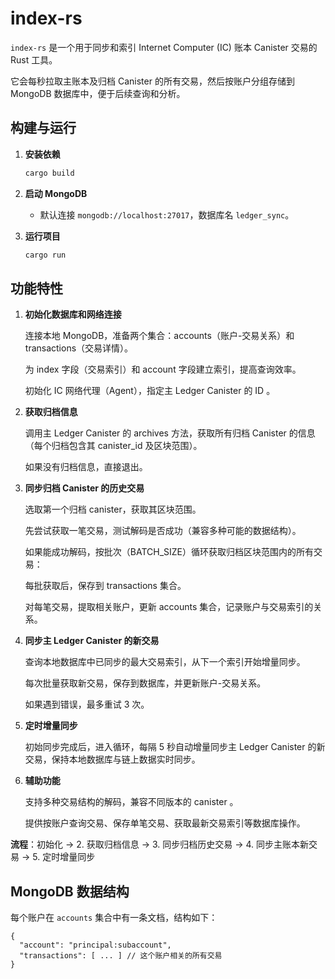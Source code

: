 # index-rs

`index-rs` 是一个用于同步和索引 Internet Computer (IC) 账本 Canister 交易的 Rust 工具。

它会每秒拉取主账本及归档 Canister 的所有交易，然后按账户分组存储到 MongoDB 数据库中，便于后续查询和分析。

## 构建与运行

1. **安装依赖**

   ```bash
   cargo build
   ```

2. **启动 MongoDB**

   - 默认连接 `mongodb://localhost:27017`，数据库名 `ledger_sync`。

3. **运行项目**

   ```bash
   cargo run
   ```

## 功能特性

1. **初始化数据库和网络连接**

   连接本地 MongoDB，准备两个集合：accounts（账户-交易关系）和 transactions（交易详情）。

   为 index 字段（交易索引）和 account 字段建立索引，提高查询效率。

   初始化 IC 网络代理（Agent），指定主 Ledger Canister 的 ID 。

2. **获取归档信息**

   调用主 Ledger Canister 的 archives 方法，获取所有归档 Canister 的信息（每个归档包含其 canister_id 及区块范围）。

   如果没有归档信息，直接退出。

3. **同步归档 Canister 的历史交易**

   选取第一个归档 canister，获取其区块范围。

   先尝试获取一笔交易，测试解码是否成功（兼容多种可能的数据结构）。

   如果能成功解码，按批次（BATCH_SIZE）循环获取归档区块范围内的所有交易：

   每批获取后，保存到 transactions 集合。

   对每笔交易，提取相关账户，更新 accounts 集合，记录账户与交易索引的关系。

4. **同步主 Ledger Canister 的新交易**

   查询本地数据库中已同步的最大交易索引，从下一个索引开始增量同步。

   每次批量获取新交易，保存到数据库，并更新账户-交易关系。

   如果遇到错误，最多重试 3 次。

5. **定时增量同步**

   初始同步完成后，进入循环，每隔 5 秒自动增量同步主 Ledger Canister 的新交易，保持本地数据库与链上数据实时同步。

6. **辅助功能**

   支持多种交易结构的解码，兼容不同版本的 canister 。

   提供按账户查询交易、保存单笔交易、获取最新交易索引等数据库操作。

**流程**：初始化 → 2. 获取归档信息 → 3. 同步归档历史交易 → 4. 同步主账本新交易 → 5. 定时增量同步

## MongoDB 数据结构

每个账户在 `accounts` 集合中有一条文档，结构如下：

```
{
  "account": "principal:subaccount",
  "transactions": [ ... ] // 这个账户相关的所有交易
}
```
